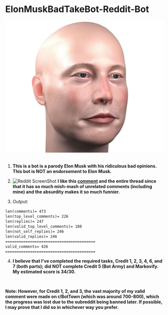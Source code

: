# ElonMuskBadTakeBot-Reddit-Bot
![Web Crawler](BaldElon.jpg)
<br />
<br />
1. **This is a bot is a parody Elon Musk with his ridiculous bad opinions. This bot is NOT an endorsement to Elon Musk.**

2. ![Reddit ScreenShot](RedditBotThreadScreenShot.jpg)
**I like this 
[comment](https://www.reddit.com/r/BotTown2/comments/r0yi9l/comment/hm8222t/?utm_source=share&utm_medium=web2x&context=3) 
and the entire thread since that it has so much mish-mash of unrelated comments (including mine) and the absurdity makes it so much funnier.**

3. Output:
```
len(comments)= 473
len(top_level_comments)= 226
len(replies)= 247
len(valid_top_level_comments)= 180
len(not_self_replies)= 246
len(valid_replies)= 246
========================================
valid_comments= 426
========================================
```


4. **I believe that I've completed the required tasks, Credit 1, 2, 3, 4, 6, and 7 (both parts); did NOT complete Credit 5 (Bot Army) and Markovify. My estimated score is 34/30.**
</br>

**Note: However, for Credit 1, 2, and 3, the vast majority of my valid comment were made on r/BotTown (which was around 700-800), which the progress was lost due to the subreddit being banned later. If possible, I may prove that I did so in whichever way you prefer.**
